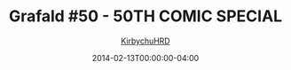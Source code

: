 ---
title: "Grafald #50 - 50TH COMIC SPECIAL"
type: "image"
date: 2014-02-13T00:00:00-04:00
draft: false
categories:
- comics
- collaborations
tags:
- grafald
image_path: "/projects/grafald/comics/img/2014/50.png"
alt_text: ""
is_subpage: true
author: "[KirbychuHRD](https://cohost.org/KirbychuHRD)"
---